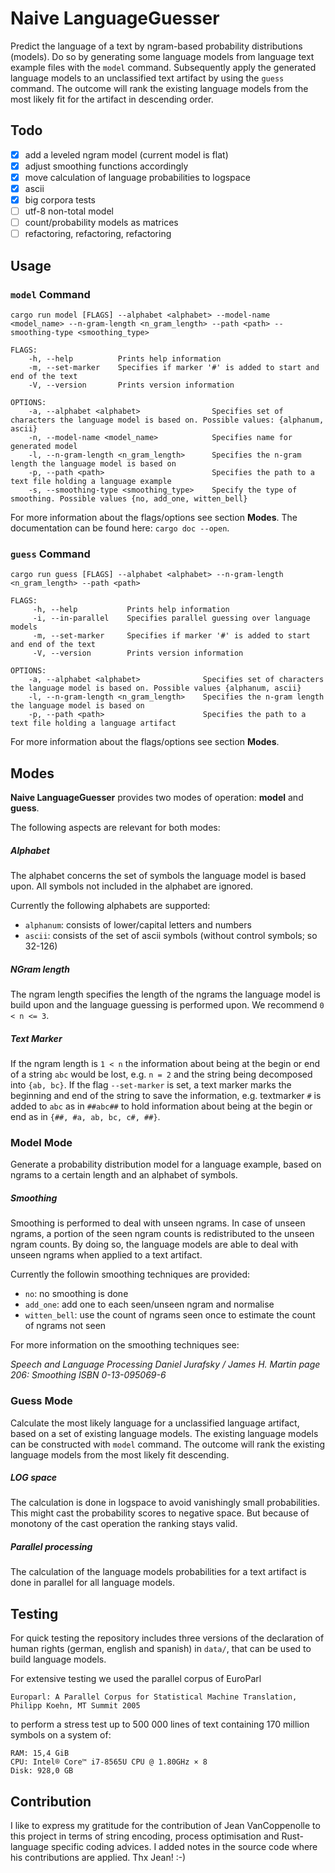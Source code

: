 # Naive LanguageGuesser

Predict the language of a text by ngram-based probability distributions (models). Do so by generating some language models from language text example files with the ``model`` command. Subsequently apply the generated language models to an unclassified text artifact by using the ``guess`` command. The outcome will rank the existing language models from the most likely fit for the artifact in descending order.


## Todo

-  [x] add a leveled ngram model (current model is flat) 
-  [x] adjust smoothing functions accordingly
-  [x] move calculation of language probabilities to logspace
-  [x] ascii
-  [x] big corpora tests
-  [ ] utf-8 non-total model
-  [ ] count/probability models as matrices
-  [ ] refactoring, refactoring, refactoring

## Usage

### ``model`` Command

```
cargo run model [FLAGS] --alphabet <alphabet> --model-name <model_name> --n-gram-length <n_gram_length> --path <path> --smoothing-type <smoothing_type>

FLAGS:
	-h, --help          Prints help information
	-m, --set-marker    Specifies if marker '#' is added to start and end of the text
	-V, --version       Prints version information 

OPTIONS:
	-a, --alphabet <alphabet>                Specifies set of characters the language model is based on. Possible values: {alphanum, ascii}
	-n, --model-name <model_name>            Specifies name for generated model
	-l, --n-gram-length <n_gram_length>      Specifies the n-gram length the language model is based on
	-p, --path <path>                        Specifies the path to a text file holding a language example
	-s, --smoothing-type <smoothing_type>    Specify the type of smoothing. Possible values {no, add_one, witten_bell}
```

For more information about the flags/options see section **Modes**. The documentation can be found here: `cargo doc --open`.

### ``guess`` Command

```
cargo run guess [FLAGS] --alphabet <alphabet> --n-gram-length <n_gram_length> --path <path>

FLAGS:
	 -h, --help           Prints help information
	 -i, --in-parallel    Specifies parallel guessing over language models
	 -m, --set-marker     Specifies if marker '#' is added to start and end of the text
	 -V, --version        Prints version information

OPTIONS:
	-a, --alphabet <alphabet>              Specifies set of characters the language model is based on. Possible values {alphanum, ascii}
	-l, --n-gram-length <n_gram_length>    Specifies the n-gram length the language model is based on
	-p, --path <path>                      Specifies the path to a text file holding a language artifact
```
For more information about the flags/options see section **Modes**.

## Modes

**Naive LanguageGuesser** provides two modes of operation: **model** and **guess**.

The following aspects are relevant for both modes:

##### Alphabet

The alphabet concerns the set of symbols the language model is based upon. All symbols not included in the alphabet are ignored.

Currently the following alphabets are supported:

* `alphanum`: consists of lower/capital letters and numbers 
* `ascii`: consists of the set of ascii symbols (without control symbols; so 32-126)

##### NGram length

The ngram length specifies the length of the ngrams the language model is build upon and the language guessing is performed upon. We recommend `0 < n <= 3`.

##### Text Marker

If the ngram length is `1 < n` the information about being at the begin or end of a string `abc` would be lost, e.g. `n = 2` and the string being decomposed into `{ab, bc}`. If the flag `--set-marker` is set, a text marker marks the beginning and end of the string to save the information, e.g. textmarker `#` is added to `abc` as in `##abc##` to hold information about being at the begin or end as in `{##, #a, ab, bc, c#, ##}`.
   
### Model Mode

Generate a probability distribution model for a language example, based on ngrams to a certain length and an alphabet of symbols.

##### Smoothing

Smoothing is performed to deal with unseen ngrams. In case of unseen ngrams, a portion of the seen ngram counts is redistributed to the unseen ngram counts. By doing so, the language models are able to deal with unseen ngrams when applied to a text artifact.

Currently the followin smoothing techniques are provided:

* `no`: no smoothing is done
* `add_one`: add one to each seen/unseen ngram and normalise
* `witten_bell`: use the count of ngrams seen once to estimate the count of ngrams not seen

For more information on the smoothing techniques see:

*Speech and Language Processing
Daniel Jurafsky / James H. Martin
page 206: Smoothing
ISBN 0-13-095069-6*

### Guess Mode

Calculate the most likely language for a unclassified language artifact, based on a set of existing language models. The existing language models can be constructed with `model` command. The outcome will rank the existing language models from the most likely fit descending.

##### LOG space
The calculation is done in logspace to avoid vanishingly small probabilities. This might cast the probability scores to negative space. But because of monotony of the cast operation the ranking stays valid. 

##### Parallel processing
The calculation of the language models probabilities for a text artifact is done in parallel for all language models.

## Testing
For quick testing the repository includes three versions of the declaration of human rights (german, english and spanish) in `data/`, that can be used to build language models. 

For extensive testing we used the parallel corpus of EuroParl 

``Europarl: A Parallel Corpus for Statistical Machine Translation, Philipp Koehn, MT Summit 2005``

to perform a stress test up to 500 000 lines of text containing 170 million symbols on a system of:
```
RAM: 15,4 GiB
CPU: Intel® Core™ i7-8565U CPU @ 1.80GHz × 8
Disk: 928,0 GB
```

## Contribution

I like to express my gratitude for the contribution of Jean VanCoppenolle to this project in terms of string encoding, process optimisation and Rust-language specific coding advices. I added notes in the source code where his contributions are applied.
Thx Jean! :-)